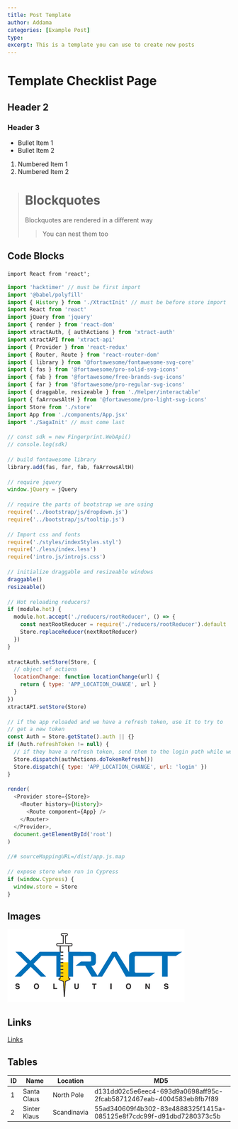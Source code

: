 ```yaml
---
title: Post Template
author: Addama
categories: [Example Post]
type: 
excerpt: This is a template you can use to create new posts
---
```

# Template Checklist Page
## Header 2
### Header 3

* Bullet Item 1
* Bullet Item 2

1. Numbered Item 1
1. Numbered Item 2

> # Blockquotes
> Blockquotes are rendered in a different way
>> You can nest them too

## Code Blocks

`import React from 'react';`

```js
import 'hacktimer' // must be first import
import '@babel/polyfill'
import { History } from './XtractInit' // must be before store import
import React from 'react'
import jQuery from 'jquery'
import { render } from 'react-dom'
import xtractAuth, { authActions } from 'xtract-auth'
import xtractAPI from 'xtract-api'
import { Provider } from 'react-redux'
import { Router, Route } from 'react-router-dom'
import { library } from '@fortawesome/fontawesome-svg-core'
import { fas } from '@fortawesome/pro-solid-svg-icons'
import { fab } from '@fortawesome/free-brands-svg-icons'
import { far } from '@fortawesome/pro-regular-svg-icons'
import { draggable, resizeable } from './Helper/interactable'
import { faArrowsAltH } from '@fortawesome/pro-light-svg-icons'
import Store from './store'
import App from './components/App.jsx'
import './SagaInit' // must come last

// const sdk = new Fingerprint.WebApi()
// console.log(sdk)

// build fontawesome library
library.add(fas, far, fab, faArrowsAltH)

// require jquery
window.jQuery = jQuery

// require the parts of bootstrap we are using
require('../bootstrap/js/dropdown.js')
require('../bootstrap/js/tooltip.js')

// Import css and fonts
require('./styles/indexStyles.styl')
require('./less/index.less')
require('intro.js/introjs.css')

// initialize draggable and resizeable windows
draggable()
resizeable()

// Hot reloading reducers?
if (module.hot) {
  module.hot.accept('./reducers/rootReducer', () => {
    const nextRootReducer = require('./reducers/rootReducer').default
    Store.replaceReducer(nextRootReducer)
  })
}

xtractAuth.setStore(Store, {
  // object of actions
  locationChange: function locationChange(url) {
    return { type: 'APP_LOCATION_CHANGE', url }
  }
})
xtractAPI.setStore(Store)

// if the app reloaded and we have a refresh token, use it to try to
// get a new token
const Auth = Store.getState().auth || {}
if (Auth.refreshToken != null) {
  // if they have a refresh token, send them to the login path while we try to use it
  Store.dispatch(authActions.doTokenRefresh())
  Store.dispatch({ type: 'APP_LOCATION_CHANGE', url: 'login' })
}

render(
  <Provider store={Store}>
    <Router history={History}>
      <Route component={App} />
    </Router>
  </Provider>,
  document.getElementById('root')
)

//# sourceMappingURL=/dist/app.js.map

// expose store when run in Cypress
if (window.Cypress) {
  window.store = Store
}
```

## Images
![Image](/images/logo.png)

## Links

[Links](http://xtractsolutions.com)

## Tables

ID | Name | Location | MD5
-- | ---- | -------- | ---
1|Santa Claus | North Pole | d131dd02c5e6eec4-693d9a0698aff95c-2fcab58712467eab-4004583eb8fb7f89
2|Sinter Klaus | Scandinavia | 55ad340609f4b302-83e4888325f1415a-085125e8f7cdc99f-d91dbd7280373c5b
